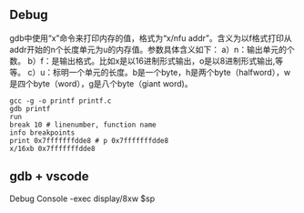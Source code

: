 ## Debug
gdb中使用“x”命令来打印内存的值，格式为“x/nfu addr”。含义为以f格式打印从addr开始的n个长度单元为u的内存值。参数具体含义如下：
a）n：输出单元的个数。
b）f：是输出格式。比如x是以16进制形式输出，o是以8进制形式输出,等等。
c）u：标明一个单元的长度。b是一个byte，h是两个byte（halfword），w是四个byte（word），g是八个byte（giant word)。
```shell
gcc -g -o printf printf.c
gdb printf
run
break 10 # linenumber, function name
info breakpoints
print 0x7fffffffdde8 # p 0x7fffffffdde8
x/16xb 0x7fffffffdde8
```
## gdb + vscode
Debug Console
-exec display/8xw $sp